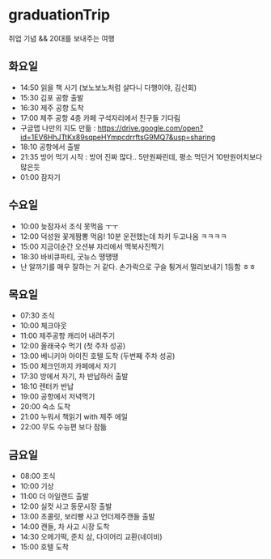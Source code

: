 # graduationTrip
취업 기념 &amp;&amp; 20대를 보내주는 여행

## 화요일
- 14:50 읽을 책 사기 (보노보노처럼 살다니 다행이야, 김신회)
- 15:30 김포 공항 출발
- 16:30 제주 공항 도착
- 17:00 제주 공항 4층 카페 구석자리에서 친구들 기다림
- 구글맵 나만의 지도 만듦 : https://drive.google.com/open?id=1EV6HhJTtKx89sqpeHYmpcdrrftsG9MQ7&usp=sharing
- 18:10 공항에서 출발
- 21:35 방어 먹기 시작 : 방어 진짜 많다.. 5만원짜린데, 평소 먹던거 10만원어치보다 많은듯
- 01:00 잠자기

## 수요일
- 10:00 늦잠자서 조식 못먹음 ㅜㅜ 
- 12:00 덕성원 꽃게짬뽕 먹음! 10분 운전했는데 차키 두고나옴 ㅋㅋㅋㅋ
- 15:00 지금이순간 오션뷰 자리에서 맥북사진찍기
- 18:30 바비큐파티, 굿뉴스 땡땡땡
- 난 알까기를 매우 잘하는 거 같다. 손가락으로 구슬 튕겨서 멀리보내기 1등함 ㅎㅎ

## 목요일
- 07:30 조식
- 10:00 체크아웃
- 11:00 제주공항 캐리어 내려주기
- 12:00 올래국수 먹기 (첫 주차 성공)
- 13:00 베니키아 아이진 호텔 도착 (두번째 주차 성공)
- 15:00 체크인까지 카페에서 자기
- 17:30 방에서 자기, 차 반납하러 출발
- 18:10 렌터카 반납
- 19:00 공항에서 저녁먹기
- 20:00 숙소 도착
- 21:00 누워서 책읽기 with 제주 에일
- 22:00 무도 수능편 보다 잠듦

## 금요일
- 08:00 조식
- 10:00 기상
- 11:00 더 아일랜드 출발
- 12:00 실컷 사고 동문시장 출발
- 13:00 초콜릿, 보리빵 사고 언더제주캔들 출발
- 14:00 캔들, 차 사고 시장 도착
- 14:30 오메기떡, 준치 삼, 다이어리 교환(네이비)
- 15:00 호텔 도착
